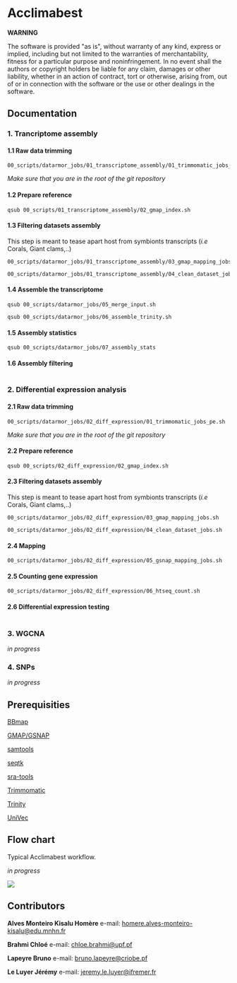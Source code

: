 # Acclimabest

**WARNING**

The software is provided "as is", without warranty of any kind, express or implied, including but not limited to the warranties of merchantability, fitness for a particular purpose and noninfringement. In no event shall the authors or copyright holders be liable for any claim, damages or other liability, whether in an action of contract, tort or otherwise, arising from, out of or in connection with the software or the use or other dealings in the software.

## Documentation

### 1. Trancriptome assembly

#### 1.1 Raw data trimming

```
00_scripts/datarmor_jobs/01_transcriptome_assembly/01_trimmomatic_jobs_pe.sh
```
*Make sure that you are in the root of the git repository*

#### 1.2 Prepare reference
 
```
qsub 00_scripts/01_transcriptome_assembly/02_gmap_index.sh 
```

#### 1.3 Filtering datasets assembly

This step is meant to tease apart host from symbionts transcripts (*i.e* Corals, Giant clams,..)

```
00_scripts/datarmor_jobs/01_transcriptome_assembly/03_gmap_mapping_jobs.sh

00_scripts/datarmor_jobs/01_transcriptome_assembly/04_clean_dataset_jobs.sh
```

#### 1.4 Assemble the transcriptome

```
qsub 00_scripts/datarmor_jobs/05_merge_input.sh

qsub 00_scripts/datarmor_jobs/06_assemble_trinity.sh
```

#### 1.5 Assembly statistics

```
qsub 00_scripts/datarmor_jobs/07_assembly_stats
```

#### 1.6 Assembly filtering

```
```

### 2. Differential expression analysis

#### 2.1 Raw data trimming

```
00_scripts/datarmor_jobs/02_diff_expression/01_trimmomatic_jobs_pe.sh
```
*Make sure that you are in the root of the git repository*

#### 2.2 Prepare reference

```
qsub 00_scripts/02_diff_expression/02_gmap_index.sh
```

#### 2.3 Filtering datasets assembly

This step is meant to tease apart host from symbionts transcripts (*i.e* Corals, Giant clams,..)

```
00_scripts/datarmor_jobs/02_diff_expression/03_gmap_mapping_jobs.sh

00_scripts/datarmor_jobs/02_diff_expression/04_clean_dataset_jobs.sh
```

#### 2.4 Mapping

```
00_scripts/datarmor_jobs/02_diff_expression/05_gsnap_mapping_jobs.sh
```

#### 2.5 Counting gene expression

```
00_scripts/datarmor_jobs/02_diff_expression/06_htseq_count.sh
```

#### 2.6 Differential expression testing

```
```

### 3. WGCNA

*in progress*

### 4. SNPs

*in progress*

## Prerequisities

[BBmap](https://sourceforge.net/projects/bbmap/)

[GMAP/GSNAP](http://research-pub.gene.com/gmap/)

[samtools](http://www.htslib.org/doc/samtools.html)

[seqtk](https://github.com/lh3/seqtk)

[sra-tools](https://github.com/ncbi/sra-tools)

[Trimmomatic](http://www.usadellab.org/cms/?page=trimmomatic)

[Trinity](https://github.com/trinityrnaseq/trinityrnaseq/wiki)

[UniVec](https://www.ncbi.nlm.nih.gov/tools/vecscreen/univec/)

## Flow chart

Typical Acclimabest workflow. 

*in progress*

![](01_info_files.png)

## Contributors

**Alves Monteiro Kisalu Homère** e-mail: homere.alves-monteiro-kisalu@edu.mnhn.fr

**Brahmi Chloé** e-mail: chloe.brahmi@upf.pf

**Lapeyre Bruno** e-mail: bruno.lapeyre@criobe.pf

**Le Luyer Jérémy** e-mail: jeremy.le.luyer@ifremer.fr

